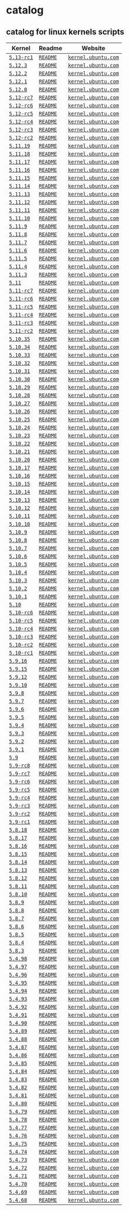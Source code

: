 # catalog
 
## catalog for linux kernels scripts

| Kernel| Readme|Website|      
| -----------  | -----------  | ----------- | 
|[`5.13-rc1`](5.13-rc1)|[`README`](5.13-rc1/README.md)|[`kernel.ubuntu.com`](https://kernel.ubuntu.com/~kernel-ppa/mainline/v5.13-rc1/)| 
|[`5.12.3`](5.12.3)|[`README`](5.12.3/README.md)|[`kernel.ubuntu.com`](https://kernel.ubuntu.com/~kernel-ppa/mainline/v5.12.3/)| 
|[`5.12.2`](5.12.2)|[`README`](5.12.2/README.md)|[`kernel.ubuntu.com`](https://kernel.ubuntu.com/~kernel-ppa/mainline/v5.12.2/)| 
|[`5.12.1`](5.12.1)|[`README`](5.12.1/README.md)|[`kernel.ubuntu.com`](https://kernel.ubuntu.com/~kernel-ppa/mainline/v5.12.1/)| 
|[`5.12.0`](5.12.0)|[`README`](5.12.0/README.md)|[`kernel.ubuntu.com`](https://kernel.ubuntu.com/~kernel-ppa/mainline/v5.12/)| 
|[`5.12-rc7`](5.12-rc7)|[`README`](5.12-rc7/README.md)|[`kernel.ubuntu.com`](https://kernel.ubuntu.com/~kernel-ppa/mainline/v5.12-rc7/)| 
|[`5.12-rc6`](5.12-rc6)|[`README`](5.12-rc6/README.md)|[`kernel.ubuntu.com`](https://kernel.ubuntu.com/~kernel-ppa/mainline/v5.12-rc6/)| 
|[`5.12-rc5`](5.12-rc5)|[`README`](5.12-rc5/README.md)|[`kernel.ubuntu.com`](https://kernel.ubuntu.com/~kernel-ppa/mainline/v5.12-rc5/)| 
|[`5.12-rc4`](5.12-rc4)|[`README`](5.12-rc4/README.md)|[`kernel.ubuntu.com`](https://kernel.ubuntu.com/~kernel-ppa/mainline/v5.12-rc4/)| 
|[`5.12-rc3`](5.12-rc3)|[`README`](5.12-rc3/README.md)|[`kernel.ubuntu.com`](https://kernel.ubuntu.com/~kernel-ppa/mainline/v5.12-rc3/)| 
|[`5.12-rc2`](5.12-rc2)|[`README`](5.12-rc2/README.md)|[`kernel.ubuntu.com`](https://kernel.ubuntu.com/~kernel-ppa/mainline/v5.12-rc2/)| 
|[`5.11.19`](5.11.19)|[`README`](5.11.19/README.md)|[`kernel.ubuntu.com`](https://kernel.ubuntu.com/~kernel-ppa/mainline/v5.11.19/)| 
|[`5.11.18`](5.11.18)|[`README`](5.11.18/README.md)|[`kernel.ubuntu.com`](https://kernel.ubuntu.com/~kernel-ppa/mainline/v5.11.18/)| 
|[`5.11.17`](5.11.17)|[`README`](5.11.17/README.md)|[`kernel.ubuntu.com`](https://kernel.ubuntu.com/~kernel-ppa/mainline/v5.11.17/)| 
|[`5.11.16`](5.11.16)|[`README`](5.11.16/README.md)|[`kernel.ubuntu.com`](https://kernel.ubuntu.com/~kernel-ppa/mainline/v5.11.16/)| 
|[`5.11.15`](5.11.15)|[`README`](5.11.15/README.md)|[`kernel.ubuntu.com`](https://kernel.ubuntu.com/~kernel-ppa/mainline/v5.11.15/)| 
|[`5.11.14`](5.11.14)|[`README`](5.11.14/README.md)|[`kernel.ubuntu.com`](https://kernel.ubuntu.com/~kernel-ppa/mainline/v5.11.14/)| 
|[`5.11.13`](5.11.13)|[`README`](5.11.13/README.md)|[`kernel.ubuntu.com`](https://kernel.ubuntu.com/~kernel-ppa/mainline/v5.11.13/)| 
|[`5.11.12`](5.11.12)|[`README`](5.11.12/README.md)|[`kernel.ubuntu.com`](https://kernel.ubuntu.com/~kernel-ppa/mainline/v5.11.12/)| 
|[`5.11.11`](5.11.11)|[`README`](5.11.11/README.md)|[`kernel.ubuntu.com`](https://kernel.ubuntu.com/~kernel-ppa/mainline/v5.11.11/)| 
|[`5.11.10`](5.11.10)|[`README`](5.11.10/README.md)|[`kernel.ubuntu.com`](https://kernel.ubuntu.com/~kernel-ppa/mainline/v5.11.10/)| 
|[`5.11.9`](5.11.9)|[`README`](5.11.9/README.md)|[`kernel.ubuntu.com`](https://kernel.ubuntu.com/~kernel-ppa/mainline/v5.11.9/)| 
|[`5.11.8`](5.11.8)|[`README`](5.11.8/README.md)|[`kernel.ubuntu.com`](https://kernel.ubuntu.com/~kernel-ppa/mainline/v5.11.8/)| 
|[`5.11.7`](5.11.7)|[`README`](5.11.7/README.md)|[`kernel.ubuntu.com`](https://kernel.ubuntu.com/~kernel-ppa/mainline/v5.11.7/)| 
|[`5.11.6`](5.11.6)|[`README`](5.11.6/README.md)|[`kernel.ubuntu.com`](https://kernel.ubuntu.com/~kernel-ppa/mainline/v5.11.6/)| 
|[`5.11.5`](5.11.5)|[`README`](5.11.5/README.md)|[`kernel.ubuntu.com`](https://kernel.ubuntu.com/~kernel-ppa/mainline/v5.11.5/)| 
|[`5.11.4`](5.11.4)|[`README`](5.11.4/README.md)|[`kernel.ubuntu.com`](https://kernel.ubuntu.com/~kernel-ppa/mainline/v5.11.4/)| 
|[`5.11.3`](5.11.3)|[`README`](5.11.3/README.md)|[`kernel.ubuntu.com`](https://kernel.ubuntu.com/~kernel-ppa/mainline/v5.11.3/)| 
|[`5.11`](5.11)|[`README`](5.11/README.md)|[`kernel.ubuntu.com`](https://kernel.ubuntu.com/~kernel-ppa/mainline/v5.11/)|
|[`5.11-rc7`](5.11-rc7)|[`README`](5.11-rc7/README.md)|[`kernel.ubuntu.com`](https://kernel.ubuntu.com/~kernel-ppa/mainline/v5.11-rc7/)| 
|[`5.11-rc6`](5.11-rc6)|[`README`](5.11-rc6/README.md)|[`kernel.ubuntu.com`](https://kernel.ubuntu.com/~kernel-ppa/mainline/v5.11-rc6/)| 
|[`5.11-rc5`](5.11-rc5)|[`README`](5.11-rc5/README.md)|[`kernel.ubuntu.com`](https://kernel.ubuntu.com/~kernel-ppa/mainline/v5.11-rc5/)| 
|[`5.11-rc4`](5.11-rc4)|[`README`](5.11-rc4/README.md)|[`kernel.ubuntu.com`](https://kernel.ubuntu.com/~kernel-ppa/mainline/v5.11-rc4/)| 
|[`5.11-rc3`](5.11-rc3)|[`README`](5.11-rc3/README.md)|[`kernel.ubuntu.com`](https://kernel.ubuntu.com/~kernel-ppa/mainline/v5.11-rc3/)| 
|[`5.11-rc2`](5.11-rc2)|[`README`](5.11-rc2/README.md)|[`kernel.ubuntu.com`](https://kernel.ubuntu.com/~kernel-ppa/mainline/v5.11-rc2/)| 
|[`5.10.35`](5.10.35)|[`README`](5.10.35/README.md)|[`kernel.ubuntu.com`](https://kernel.ubuntu.com/~kernel-ppa/mainline/v5.10.35/)| 
|[`5.10.34`](5.10.34)|[`README`](5.10.34/README.md)|[`kernel.ubuntu.com`](https://kernel.ubuntu.com/~kernel-ppa/mainline/v5.10.34/)| 
|[`5.10.33`](5.10.33)|[`README`](5.10.33/README.md)|[`kernel.ubuntu.com`](https://kernel.ubuntu.com/~kernel-ppa/mainline/v5.10.33/)| 
|[`5.10.32`](5.10.32)|[`README`](5.10.32/README.md)|[`kernel.ubuntu.com`](https://kernel.ubuntu.com/~kernel-ppa/mainline/v5.10.32/)| 
|[`5.10.31`](5.10.31)|[`README`](5.10.31/README.md)|[`kernel.ubuntu.com`](https://kernel.ubuntu.com/~kernel-ppa/mainline/v5.10.31/)| 
|[`5.10.30`](5.10.30)|[`README`](5.10.30/README.md)|[`kernel.ubuntu.com`](https://kernel.ubuntu.com/~kernel-ppa/mainline/v5.10.30/)| 
|[`5.10.29`](5.10.29)|[`README`](5.10.29/README.md)|[`kernel.ubuntu.com`](https://kernel.ubuntu.com/~kernel-ppa/mainline/v5.10.29/)| 
|[`5.10.28`](5.10.28)|[`README`](5.10.28/README.md)|[`kernel.ubuntu.com`](https://kernel.ubuntu.com/~kernel-ppa/mainline/v5.10.28/)| 
|[`5.10.27`](5.10.27)|[`README`](5.10.27/README.md)|[`kernel.ubuntu.com`](https://kernel.ubuntu.com/~kernel-ppa/mainline/v5.10.27/)| 
|[`5.10.26`](5.10.26)|[`README`](5.10.26/README.md)|[`kernel.ubuntu.com`](https://kernel.ubuntu.com/~kernel-ppa/mainline/v5.10.26/)| 
|[`5.10.25`](5.10.25)|[`README`](5.10.25/README.md)|[`kernel.ubuntu.com`](https://kernel.ubuntu.com/~kernel-ppa/mainline/v5.10.25/)| 
|[`5.10.24`](5.10.24)|[`README`](5.10.24/README.md)|[`kernel.ubuntu.com`](https://kernel.ubuntu.com/~kernel-ppa/mainline/v5.10.24/)| 
|[`5.10.23`](5.10.23)|[`README`](5.10.23/README.md)|[`kernel.ubuntu.com`](https://kernel.ubuntu.com/~kernel-ppa/mainline/v5.10.23/)| 
|[`5.10.22`](5.10.22)|[`README`](5.10.22/README.md)|[`kernel.ubuntu.com`](https://kernel.ubuntu.com/~kernel-ppa/mainline/v5.10.22/)| 
|[`5.10.21`](5.10.21)|[`README`](5.10.21/README.md)|[`kernel.ubuntu.com`](https://kernel.ubuntu.com/~kernel-ppa/mainline/v5.10.21/)| 
|[`5.10.20`](5.10.20)|[`README`](5.10.20/README.md)|[`kernel.ubuntu.com`](https://kernel.ubuntu.com/~kernel-ppa/mainline/v5.10.20/)| 
|[`5.10.17`](5.10.17)|[`README`](5.10.17/README.md)|[`kernel.ubuntu.com`](https://kernel.ubuntu.com/~kernel-ppa/mainline/v5.10.17/)|
|[`5.10.16`](5.10.16)|[`README`](5.10.16/README.md)|[`kernel.ubuntu.com`](https://kernel.ubuntu.com/~kernel-ppa/mainline/v5.10.16/)| 
|[`5.10.15`](5.10.15)|[`README`](5.10.15/README.md)|[`kernel.ubuntu.com`](https://kernel.ubuntu.com/~kernel-ppa/mainline/v5.10.15/)| 
|[`5.10.14`](5.10.14)|[`README`](5.10.14/README.md)|[`kernel.ubuntu.com`](https://kernel.ubuntu.com/~kernel-ppa/mainline/v5.10.14/)| 
|[`5.10.13`](5.10.13)|[`README`](5.10.13/README.md)|[`kernel.ubuntu.com`](https://kernel.ubuntu.com/~kernel-ppa/mainline/v5.10.13/)| 
|[`5.10.12`](5.10.12)|[`README`](5.10.12/README.md)|[`kernel.ubuntu.com`](https://kernel.ubuntu.com/~kernel-ppa/mainline/v5.10.12/)| 
|[`5.10.11`](5.10.11)|[`README`](5.10.11/README.md)|[`kernel.ubuntu.com`](https://kernel.ubuntu.com/~kernel-ppa/mainline/v5.10.11/)| 
|[`5.10.10`](5.10.10)|[`README`](5.10.10/README.md)|[`kernel.ubuntu.com`](https://kernel.ubuntu.com/~kernel-ppa/mainline/v5.10.10/)| 
|[`5.10.9`](5.10.9)|[`README`](5.10.9/README.md)|[`kernel.ubuntu.com`](https://kernel.ubuntu.com/~kernel-ppa/mainline/v5.10.9/)| 
|[`5.10.8`](5.10.8)|[`README`](5.10.8/README.md)|[`kernel.ubuntu.com`](https://kernel.ubuntu.com/~kernel-ppa/mainline/v5.10.8/)| 
|[`5.10.7`](5.10.7)|[`README`](5.10.7/README.md)|[`kernel.ubuntu.com`](https://kernel.ubuntu.com/~kernel-ppa/mainline/v5.10.7/)| 
|[`5.10.6`](5.10.6)|[`README`](5.10.6/README.md)|[`kernel.ubuntu.com`](https://kernel.ubuntu.com/~kernel-ppa/mainline/v5.10.6/)| 
|[`5.10.5`](5.10.5)|[`README`](5.10.5/README.md)|[`kernel.ubuntu.com`](https://kernel.ubuntu.com/~kernel-ppa/mainline/v5.10.5/)| 
|[`5.10.4`](5.10.4)|[`README`](5.10.4/README.md)|[`kernel.ubuntu.com`](https://kernel.ubuntu.com/~kernel-ppa/mainline/v5.10.4/)| 
|[`5.10.3`](5.10.3)|[`README`](5.10.3/README.md)|[`kernel.ubuntu.com`](https://kernel.ubuntu.com/~kernel-ppa/mainline/v5.10.3/)| 
|[`5.10.2`](5.10.2)|[`README`](5.10.2/README.md)|[`kernel.ubuntu.com`](https://kernel.ubuntu.com/~kernel-ppa/mainline/v5.10.2/)| 
|[`5.10.1`](5.10.1)|[`README`](5.10.1/README.md)|[`kernel.ubuntu.com`](https://kernel.ubuntu.com/~kernel-ppa/mainline/v5.10.1/)| 
|[`5.10`](5.10)|[`README`](5.10/README.md)|[`kernel.ubuntu.com`](https://kernel.ubuntu.com/~kernel-ppa/mainline/v5.10/)| 
|[`5.10-rc6`](5.10-rc6)|[`README`](5.10-rc6/README.md)|[`kernel.ubuntu.com`](https://kernel.ubuntu.com/~kernel-ppa/mainline/v5.10-rc6/)| 
|[`5.10-rc5`](5.10-rc5)|[`README`](5.10-rc5/README.md)|[`kernel.ubuntu.com`](https://kernel.ubuntu.com/~kernel-ppa/mainline/v5.10-rc5/)| 
|[`5.10-rc4`](5.10-rc4)|[`README`](5.10-rc4/README.md)|[`kernel.ubuntu.com`](https://kernel.ubuntu.com/~kernel-ppa/mainline/v5.10-rc4/)| 
|[`5.10-rc3`](5.10-rc3)|[`README`](5.10-rc3/README.md)|[`kernel.ubuntu.com`](https://kernel.ubuntu.com/~kernel-ppa/mainline/v5.10-rc3/)| 
|[`5.10-rc2`](5.10-rc2)|[`README`](5.10-rc2/README.md)|[`kernel.ubuntu.com`](https://kernel.ubuntu.com/~kernel-ppa/mainline/v5.10-rc2/)| 
|[`5.10-rc1`](5.10-rc1)|[`README`](5.10-rc1/README.md)|[`kernel.ubuntu.com`](https://kernel.ubuntu.com/~kernel-ppa/mainline/v5.10-rc1/)| 
|[`5.9.16`](5.9.16)|[`README`](5.9.16/README.md)|[`kernel.ubuntu.com`](https://kernel.ubuntu.com/~kernel-ppa/mainline/v5.9.16/)| 
|[`5.9.15`](5.9.15)|[`README`](5.9.15/README.md)|[`kernel.ubuntu.com`](https://kernel.ubuntu.com/~kernel-ppa/mainline/v5.9.15/)| 
|[`5.9.12`](5.9.12)|[`README`](5.9.12/README.md)|[`kernel.ubuntu.com`](https://kernel.ubuntu.com/~kernel-ppa/mainline/v5.9.12/)| 
|[`5.9.10`](5.9.10)|[`README`](5.9.10/README.md)|[`kernel.ubuntu.com`](https://kernel.ubuntu.com/~kernel-ppa/mainline/v5.9.10/)| 
|[`5.9.8`](5.9.8)|[`README`](5.9.8/README.md)|[`kernel.ubuntu.com`](https://kernel.ubuntu.com/~kernel-ppa/mainline/v5.9.8/)| 
|[`5.9.7`](5.9.7)|[`README`](5.9.7/README.md)|[`kernel.ubuntu.com`](https://kernel.ubuntu.com/~kernel-ppa/mainline/v5.9.7/)| 
|[`5.9.6`](5.9.6)|[`README`](5.9.6/README.md)|[`kernel.ubuntu.com`](https://kernel.ubuntu.com/~kernel-ppa/mainline/v5.9.6/)| 
|[`5.9.5`](5.9.5)|[`README`](5.9.5/README.md)|[`kernel.ubuntu.com`](https://kernel.ubuntu.com/~kernel-ppa/mainline/v5.9.5/)| 
|[`5.9.4`](5.9.4)|[`README`](5.9.4/README.md)|[`kernel.ubuntu.com`](https://kernel.ubuntu.com/~kernel-ppa/mainline/v5.9.4/)| 
|[`5.9.3`](5.9.3)|[`README`](5.9.3/README.md)|[`kernel.ubuntu.com`](https://kernel.ubuntu.com/~kernel-ppa/mainline/v5.9.3/)| 
|[`5.9.2`](5.9.2)|[`README`](5.9.2/README.md)|[`kernel.ubuntu.com`](https://kernel.ubuntu.com/~kernel-ppa/mainline/v5.9.2/)| 
|[`5.9.1`](5.9.1)|[`README`](5.9.1/README.md)|[`kernel.ubuntu.com`](https://kernel.ubuntu.com/~kernel-ppa/mainline/v5.9.1/)| 
|[`5.9`](5.9)|[`README`](5.9/README.md)|[`kernel.ubuntu.com`](https://kernel.ubuntu.com/~kernel-ppa/mainline/v5.9/)| 
|[`5.9-rc8`](5.9-rc8)|[`README`](5.9-rc8/README.md)|[`kernel.ubuntu.com`](https://kernel.ubuntu.com/~kernel-ppa/mainline/v5.9-rc8/)| 
|[`5.9-rc7`](5.9-rc7)|[`README`](5.9-rc7/README.md)|[`kernel.ubuntu.com`](https://kernel.ubuntu.com/~kernel-ppa/mainline/v5.9-rc7/)| 
|[`5.9-rc6`](5.9-rc6)|[`README`](5.9-rc6/README.md)|[`kernel.ubuntu.com`](https://kernel.ubuntu.com/~kernel-ppa/mainline/v5.9-rc6/)| 
|[`5.9-rc5`](5.9-rc5)|[`README`](5.9-rc5/README.md)|[`kernel.ubuntu.com`](https://kernel.ubuntu.com/~kernel-ppa/mainline/v5.9-rc5/)| 
|[`5.9-rc4`](5.9-rc4)|[`README`](5.9-rc4/README.md)|[`kernel.ubuntu.com`](https://kernel.ubuntu.com/~kernel-ppa/mainline/v5.9-rc4/)| 
|[`5.9-rc3`](5.9-rc3)|[`README`](5.9-rc3/README.md)|[`kernel.ubuntu.com`](https://kernel.ubuntu.com/~kernel-ppa/mainline/v5.9-rc3/)| 
|[`5.9-rc2`](5.9-rc2)|[`README`](5.9-rc2/README.md)|[`kernel.ubuntu.com`](https://kernel.ubuntu.com/~kernel-ppa/mainline/v5.9-rc2/)| 
|[`5.9-rc1`](5.9-rc1)|[`README`](5.9-rc1/README.md)|[`kernel.ubuntu.com`](https://kernel.ubuntu.com/~kernel-ppa/mainline/v5.9-rc1/)| 
|[`5.8.18`](5.8.18)|[`README`](5.8.18/README.md)|[`kernel.ubuntu.com`](https://kernel.ubuntu.com/~kernel-ppa/mainline/v5.8.18/)| 
|[`5.8.17`](5.8.17)|[`README`](5.8.17/README.md)|[`kernel.ubuntu.com`](https://kernel.ubuntu.com/~kernel-ppa/mainline/v5.8.17/)| 
|[`5.8.16`](5.8.16)|[`README`](5.8.16/README.md)|[`kernel.ubuntu.com`](https://kernel.ubuntu.com/~kernel-ppa/mainline/v5.8.16/)| 
|[`5.8.15`](5.8.15)|[`README`](5.8.15/README.md)|[`kernel.ubuntu.com`](https://kernel.ubuntu.com/~kernel-ppa/mainline/v5.8.15/)| 
|[`5.8.14`](5.8.14)|[`README`](5.8.14/README.md)|[`kernel.ubuntu.com`](https://kernel.ubuntu.com/~kernel-ppa/mainline/v5.8.14/)| 
|[`5.8.13`](5.8.13)|[`README`](5.8.13/README.md)|[`kernel.ubuntu.com`](https://kernel.ubuntu.com/~kernel-ppa/mainline/v5.8.13/)| 
|[`5.8.12`](5.8.12)|[`README`](5.8.12/README.md)|[`kernel.ubuntu.com`](https://kernel.ubuntu.com/~kernel-ppa/mainline/v5.8.12/)| 
|[`5.8.11`](5.8.11)|[`README`](5.8.11/README.md)|[`kernel.ubuntu.com`](https://kernel.ubuntu.com/~kernel-ppa/mainline/v5.8.11/)| 
|[`5.8.10`](5.8.10)|[`README`](5.8.10/README.md)|[`kernel.ubuntu.com`](https://kernel.ubuntu.com/~kernel-ppa/mainline/v5.8.10/)| 
|[`5.8.9`](5.8.9)|[`README`](5.8.9/README.md)|[`kernel.ubuntu.com`](https://kernel.ubuntu.com/~kernel-ppa/mainline/v5.8.9/)| 
|[`5.8.8`](5.8.8)|[`README`](5.8.8/README.md)|[`kernel.ubuntu.com`](https://kernel.ubuntu.com/~kernel-ppa/mainline/v5.8.8/)| 
|[`5.8.7`](5.8.7)|[`README`](5.8.7/README.md)|[`kernel.ubuntu.com`](https://kernel.ubuntu.com/~kernel-ppa/mainline/v5.8.7/)| 
|[`5.8.6`](5.8.6)|[`README`](5.8.6/README.md)|[`kernel.ubuntu.com`](https://kernel.ubuntu.com/~kernel-ppa/mainline/v5.8.6/)| 
|[`5.8.5`](5.8.5)|[`README`](5.8.5/README.md)|[`kernel.ubuntu.com`](https://kernel.ubuntu.com/~kernel-ppa/mainline/v5.8.5/)| 
|[`5.8.4`](5.8.4)|[`README`](5.8.4/README.md)|[`kernel.ubuntu.com`](https://kernel.ubuntu.com/~kernel-ppa/mainline/v5.8.4/)| 
|[`5.8.3`](5.8.3)|[`README`](5.8.3/README.md)|[`kernel.ubuntu.com`](https://kernel.ubuntu.com/~kernel-ppa/mainline/v5.8.3/)| 
|[`5.4.98`](5.4.98)|[`README`](5.4.98/README.md)|[`kernel.ubuntu.com`](https://kernel.ubuntu.com/~kernel-ppa/mainline/v5.4.98/)| 
|[`5.4.97`](5.4.97)|[`README`](5.4.97/README.md)|[`kernel.ubuntu.com`](https://kernel.ubuntu.com/~kernel-ppa/mainline/v5.4.97/)| 
|[`5.4.96`](5.4.96)|[`README`](5.4.96/README.md)|[`kernel.ubuntu.com`](https://kernel.ubuntu.com/~kernel-ppa/mainline/v5.4.96/)| 
|[`5.4.95`](5.4.95)|[`README`](5.4.95/README.md)|[`kernel.ubuntu.com`](https://kernel.ubuntu.com/~kernel-ppa/mainline/v5.4.95/)| 
|[`5.4.94`](5.4.94)|[`README`](5.4.94/README.md)|[`kernel.ubuntu.com`](https://kernel.ubuntu.com/~kernel-ppa/mainline/v5.4.94/)| 
|[`5.4.93`](5.4.93)|[`README`](5.4.93/README.md)|[`kernel.ubuntu.com`](https://kernel.ubuntu.com/~kernel-ppa/mainline/v5.4.93/)| 
|[`5.4.92`](5.4.92)|[`README`](5.4.92/README.md)|[`kernel.ubuntu.com`](https://kernel.ubuntu.com/~kernel-ppa/mainline/v5.4.92/)| 
|[`5.4.91`](5.4.91)|[`README`](5.4.91/README.md)|[`kernel.ubuntu.com`](https://kernel.ubuntu.com/~kernel-ppa/mainline/v5.4.91/)| 
|[`5.4.90`](5.4.90)|[`README`](5.4.90/README.md)|[`kernel.ubuntu.com`](https://kernel.ubuntu.com/~kernel-ppa/mainline/v5.4.90/)| 
|[`5.4.89`](5.4.89)|[`README`](5.4.89/README.md)|[`kernel.ubuntu.com`](https://kernel.ubuntu.com/~kernel-ppa/mainline/v5.4.89/)| 
|[`5.4.88`](5.4.88)|[`README`](5.4.88/README.md)|[`kernel.ubuntu.com`](https://kernel.ubuntu.com/~kernel-ppa/mainline/v5.4.88/)| 
|[`5.4.87`](5.4.87)|[`README`](5.4.87/README.md)|[`kernel.ubuntu.com`](https://kernel.ubuntu.com/~kernel-ppa/mainline/v5.4.87/)| 
|[`5.4.86`](5.4.86)|[`README`](5.4.86/README.md)|[`kernel.ubuntu.com`](https://kernel.ubuntu.com/~kernel-ppa/mainline/v5.4.86/)| 
|[`5.4.85`](5.4.85)|[`README`](5.4.85/README.md)|[`kernel.ubuntu.com`](https://kernel.ubuntu.com/~kernel-ppa/mainline/v5.4.85/)| 
|[`5.4.84`](5.4.84)|[`README`](5.4.84/README.md)|[`kernel.ubuntu.com`](https://kernel.ubuntu.com/~kernel-ppa/mainline/v5.4.84/)| 
|[`5.4.83`](5.4.83)|[`README`](5.4.83/README.md)|[`kernel.ubuntu.com`](https://kernel.ubuntu.com/~kernel-ppa/mainline/v5.4.83/)| 
|[`5.4.82`](5.4.82)|[`README`](5.4.82/README.md)|[`kernel.ubuntu.com`](https://kernel.ubuntu.com/~kernel-ppa/mainline/v5.4.82/)| 
|[`5.4.81`](5.4.81)|[`README`](5.4.81/README.md)|[`kernel.ubuntu.com`](https://kernel.ubuntu.com/~kernel-ppa/mainline/v5.4.81/)| 
|[`5.4.80`](5.4.80)|[`README`](5.4.80/README.md)|[`kernel.ubuntu.com`](https://kernel.ubuntu.com/~kernel-ppa/mainline/v5.4.80/)| 
|[`5.4.79`](5.4.79)|[`README`](5.4.79/README.md)|[`kernel.ubuntu.com`](https://kernel.ubuntu.com/~kernel-ppa/mainline/v5.4.79/)| 
|[`5.4.78`](5.4.78)|[`README`](5.4.78/README.md)|[`kernel.ubuntu.com`](https://kernel.ubuntu.com/~kernel-ppa/mainline/v5.4.78/)| 
|[`5.4.77`](5.4.77)|[`README`](5.4.77/README.md)|[`kernel.ubuntu.com`](https://kernel.ubuntu.com/~kernel-ppa/mainline/v5.4.77/)| 
|[`5.4.76`](5.4.76)|[`README`](5.4.76/README.md)|[`kernel.ubuntu.com`](https://kernel.ubuntu.com/~kernel-ppa/mainline/v5.4.76/)| 
|[`5.4.75`](5.4.75)|[`README`](5.4.75/README.md)|[`kernel.ubuntu.com`](https://kernel.ubuntu.com/~kernel-ppa/mainline/v5.4.75/)| 
|[`5.4.74`](5.4.74)|[`README`](5.4.74/README.md)|[`kernel.ubuntu.com`](https://kernel.ubuntu.com/~kernel-ppa/mainline/v5.4.74/)| 
|[`5.4.73`](5.4.73)|[`README`](5.4.73/README.md)|[`kernel.ubuntu.com`](https://kernel.ubuntu.com/~kernel-ppa/mainline/v5.4.73/)| 
|[`5.4.72`](5.4.72)|[`README`](5.4.72/README.md)|[`kernel.ubuntu.com`](https://kernel.ubuntu.com/~kernel-ppa/mainline/v5.4.72/)| 
|[`5.4.71`](5.4.71)|[`README`](5.4.71/README.md)|[`kernel.ubuntu.com`](https://kernel.ubuntu.com/~kernel-ppa/mainline/v5.4.71/)| 
|[`5.4.70`](5.4.70)|[`README`](5.4.70/README.md)|[`kernel.ubuntu.com`](https://kernel.ubuntu.com/~kernel-ppa/mainline/v5.4.70/)| 
|[`5.4.69`](5.4.69)|[`README`](5.4.69/README.md)|[`kernel.ubuntu.com`](https://kernel.ubuntu.com/~kernel-ppa/mainline/v5.4.69/)| 
|[`5.4.68`](5.4.68)|[`README`](5.4.68/README.md)|[`kernel.ubuntu.com`](https://kernel.ubuntu.com/~kernel-ppa/mainline/v5.4.68/)| 
